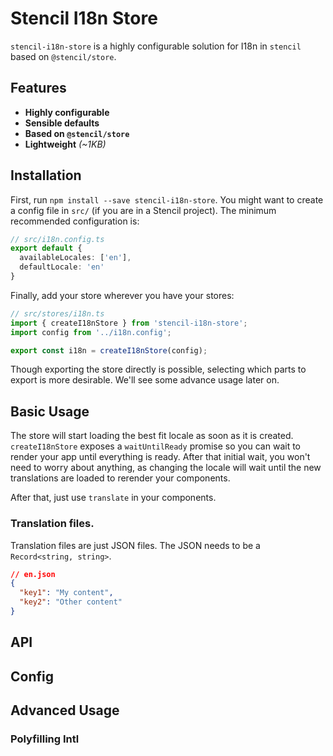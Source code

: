 # Stencil I18n Store

`stencil-i18n-store` is a highly configurable solution for I18n in `stencil` based on `@stencil/store`.

## Features

* __Highly configurable__
* __Sensible defaults__
* __Based on `@stencil/store`__
* __Lightweight__ _(~1KB)_

## Installation

First, run `npm install --save stencil-i18n-store`. You might want to create a config file in `src/` (if you are in a Stencil project). The minimum recommended configuration is:

```ts
// src/i18n.config.ts
export default {
  availableLocales: ['en'],
  defaultLocale: 'en'
}
```

Finally, add your store wherever you have your stores:

```ts
// src/stores/i18n.ts
import { createI18nStore } from 'stencil-i18n-store';
import config from '../i18n.config';

export const i18n = createI18nStore(config);
```

Though exporting the store directly is possible, selecting which parts to export is more desirable. We'll see some advance usage later on.

## Basic Usage

The store will start loading the best fit locale as soon as it is created. `createI18nStore` exposes a `waitUntilReady` promise so you can wait to render your app until everything is ready. After that initial wait, you won't need to worry about anything, as changing the locale will wait until the new translations are loaded to rerender your components.

After that, just use `translate` in your components.

### Translation files.

Translation files are just JSON files. The JSON needs to be a `Record<string, string>`.

```json
// en.json
{
  "key1": "My content",
  "key2": "Other content"
}
```

## API

## Config


## Advanced Usage

### Polyfilling Intl
